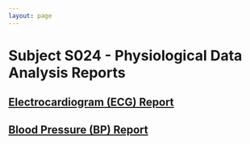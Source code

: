 ```yaml
---
layout: page
---
```


# Subject S024 - Physiological Data Analysis Reports

## [Electrocardiogram (ECG) Report](./ecg/README.md)

## [Blood Pressure (BP) Report](./bp/README.md)

